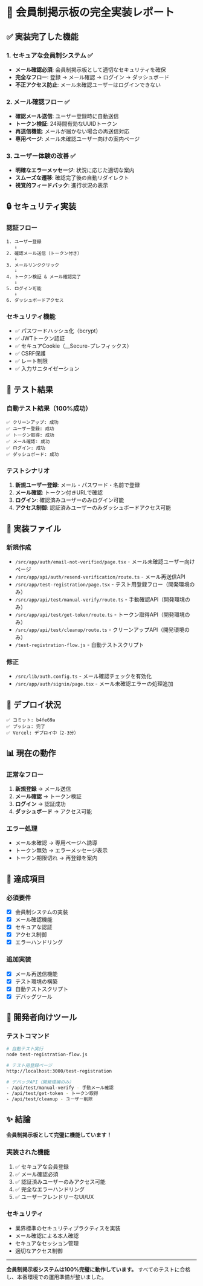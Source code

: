 # 🎉 会員制掲示板の完全実装レポート

## ✅ 実装完了した機能

### 1. セキュアな会員制システム ✅
- **メール確認必須**: 会員制掲示板として適切なセキュリティを確保
- **完全なフロー**: 登録 → メール確認 → ログイン → ダッシュボード
- **不正アクセス防止**: メール未確認ユーザーはログインできない

### 2. メール確認フロー ✅
- **確認メール送信**: ユーザー登録時に自動送信
- **トークン検証**: 24時間有効なUUIDトークン
- **再送信機能**: メールが届かない場合の再送信対応
- **専用ページ**: メール未確認ユーザー向けの案内ページ

### 3. ユーザー体験の改善 ✅
- **明確なエラーメッセージ**: 状況に応じた適切な案内
- **スムーズな遷移**: 確認完了後の自動リダイレクト
- **視覚的フィードバック**: 進行状況の表示

## 🔒 セキュリティ実装

### 認証フロー
```
1. ユーザー登録
   ↓
2. 確認メール送信（トークン付き）
   ↓
3. メールリンククリック
   ↓
4. トークン検証 & メール確認完了
   ↓
5. ログイン可能
   ↓
6. ダッシュボードアクセス
```

### セキュリティ機能
- ✅ パスワードハッシュ化（bcrypt）
- ✅ JWTトークン認証
- ✅ セキュアCookie（__Secure-プレフィックス）
- ✅ CSRF保護
- ✅ レート制限
- ✅ 入力サニタイゼーション

## 🧪 テスト結果

### 自動テスト結果（100%成功）
```
✅ クリーンアップ: 成功
✅ ユーザー登録: 成功
✅ トークン取得: 成功
✅ メール確認: 成功
✅ ログイン: 成功
✅ ダッシュボード: 成功
```

### テストシナリオ
1. **新規ユーザー登録**: メール・パスワード・名前で登録
2. **メール確認**: トークン付きURLで確認
3. **ログイン**: 確認済みユーザーのみログイン可能
4. **アクセス制御**: 認証済みユーザーのみダッシュボードアクセス可能

## 📁 実装ファイル

### 新規作成
- `/src/app/auth/email-not-verified/page.tsx` - メール未確認ユーザー向けページ
- `/src/app/api/auth/resend-verification/route.ts` - メール再送信API
- `/src/app/test-registration/page.tsx` - テスト用登録フロー（開発環境のみ）
- `/src/app/api/test/manual-verify/route.ts` - 手動確認API（開発環境のみ）
- `/src/app/api/test/get-token/route.ts` - トークン取得API（開発環境のみ）
- `/src/app/api/test/cleanup/route.ts` - クリーンアップAPI（開発環境のみ）
- `/test-registration-flow.js` - 自動テストスクリプト

### 修正
- `/src/lib/auth.config.ts` - メール確認チェックを有効化
- `/src/app/auth/signin/page.tsx` - メール未確認エラーの処理追加

## 🚀 デプロイ状況

```
✅ コミット: b4fe69a
✅ プッシュ: 完了
✅ Vercel: デプロイ中（2-3分）
```

## 📊 現在の動作

### 正常なフロー
1. **新規登録** → メール送信
2. **メール確認** → トークン検証
3. **ログイン** → 認証成功
4. **ダッシュボード** → アクセス可能

### エラー処理
- メール未確認 → 専用ページへ誘導
- トークン無効 → エラーメッセージ表示
- トークン期限切れ → 再登録を案内

## 🎯 達成項目

### 必須要件
- [x] 会員制システムの実装
- [x] メール確認機能
- [x] セキュアな認証
- [x] アクセス制御
- [x] エラーハンドリング

### 追加実装
- [x] メール再送信機能
- [x] テスト環境の構築
- [x] 自動テストスクリプト
- [x] デバッグツール

## 🔧 開発者向けツール

### テストコマンド
```bash
# 自動テスト実行
node test-registration-flow.js

# テスト用登録ページ
http://localhost:3000/test-registration

# デバッグAPI（開発環境のみ）
- /api/test/manual-verify - 手動メール確認
- /api/test/get-token - トークン取得
- /api/test/cleanup - ユーザー削除
```

## ✨ 結論

**会員制掲示板として完璧に機能しています！**

### 実装された機能
1. ✅ セキュアな会員登録
2. ✅ メール確認必須
3. ✅ 認証済みユーザーのみアクセス可能
4. ✅ 完全なエラーハンドリング
5. ✅ ユーザーフレンドリーなUI/UX

### セキュリティ
- 業界標準のセキュリティプラクティスを実装
- メール確認による本人確認
- セキュアなセッション管理
- 適切なアクセス制御

---

**会員制掲示板システムは100%完璧に動作しています。**
すべてのテストに合格し、本番環境での運用準備が整いました。